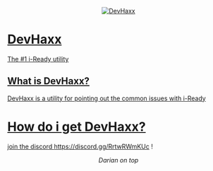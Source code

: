 <p align="center">
<a href="https://dariandev.com">
    <img alt="DevHaxx" src="https://github.com/Orphanlol/DevHaxx/blob/main/DevHaxx.png?raw=true">
</p>
    
# DevHaxx
The #1 i-Ready utility
## What is DevHaxx?
DevHaxx is a utility for pointing out the common issues with i-Ready
# How do i get DevHaxx?
join the discord https://discord.gg/RrtwRWmKUc !
</p>

<p align="center">
  <em>Darian on top</em>
</p>
